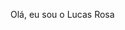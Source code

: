  Olá, eu sou o Lucas Rosa

<!--
**Lucasrosafdev/lucasrosafdev** is a ✨ _special_ ✨ repository because its `README.md` (this file) appears on your GitHub profile.

Here are some ideas to get you started:

- 🔭 Atualmente estou desenvolvendo meu PortFolio juntamente com projetos pessoais.
- 🌱 Estou no primeiro período da faculdade de Analise e Desenvolvimento de Sistemas, por conta própria estou aprendendo PHP, JS, HTML e CSS.
- 👯 Empresas e desenvolvimentos em que eu possa aprender e acima de tudo me empenhar para conseguir suprir as necessidades dia após dia.
- 🤔 Oportunidade de aprendizados e vagas de emprego.
- 📫 How to reach me: lucasrosaf.dev@gmail.com
- 😄 Pronouns: ele/dele
- ⚡ Fun fact: Sou fanático pela saga Harry Potter 😀
-->
